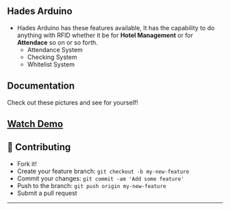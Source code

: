 ## Hades Arduino
* Hades Arduino has these features available, It has the capability to do anything with RFID whether it be for **Hotel Management** or for **Attendace** so on or so forth.
  * Attendance System
  * Checking System
  *  Whitelist System

## Documentation
Check out these pictures and see for yourself!

<a href="https://www.youtube.com/watch?v=1-T2tkkU8MM"><h2>Watch Demo</h2></a>

## **:handshake: Contributing**

- Fork it!
- Create your feature branch: `git checkout -b my-new-feature`
- Commit your changes: `git commit -am 'Add some feature'`
- Push to the branch: `git push origin my-new-feature`
- Submit a pull request

---


